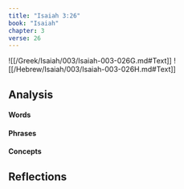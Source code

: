 ```yaml
---
title: "Isaiah 3:26"
book: "Isaiah"
chapter: 3
verse: 26
---
```

![[/Greek/Isaiah/003/Isaiah-003-026G.md#Text]]
![[/Hebrew/Isaiah/003/Isaiah-003-026H.md#Text]]

## Analysis

#### Words

#### Phrases

#### Concepts

## Reflections
